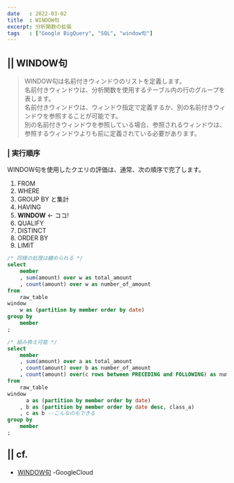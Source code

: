 ```yaml
---
date   : 2022-03-02
title  : WINDOW句
excerpt: 分析関数の拡張
tags   : ["Google BigQuery", "SQL", "window句"]
---
```


## || WINDOW句
> WINDOW句は名前付きウィンドウのリストを定義します。<br>
> 名前付きウィンドウは、分析関数を使用するテーブル内の行のグループを表します。<br>
> 名前付きウィンドウは、ウィンドウ指定で定義するか、別の名前付きウィンドウを参照することが可能です。<br>
> 別の名前付きウィンドウを参照している場合、参照されるウィンドウは、参照するウィンドウよりも前に定義されている必要があります。

### | 実行順序
WINDOW句を使用したクエリの評価は、通常、次の順序で完了します。

1. FROM
2. WHERE
3. GROUP BY と集計
4. HAVING
5. **WINDOW** ← ココ!
6. QUALIFY
7. DISTINCT
8. ORDER BY
9. LIMIT


```sql
/* 同様の処理は纏められる */
select
    member
    , sum(amount) over w as total_amount
    , count(amount) over w as number_of_amount
from 
    raw_table
window 
    w as (partition by member order by date)
group by 
    member
;
```

```sql
/* 組み換え可能 */
select
    member
    , sum(amount) over a as total_amount
    , count(amount) over b as number_of_amount
    , count(amount) over(c rows between PRECEDING and FOLLOWING) as number_of_amount
from 
    raw_table
window 
      a as (partition by member order by date)
    , b as (partition by member order by date desc, class_a)
    , c as b --こんなのもできる
group by 
    member
;
```

## || cf.
+ [WINDOW句](https://cloud.google.com/bigquery/docs/reference/standard-sql/query-syntax?hl=ja#window_clause) -GoogleCloud
